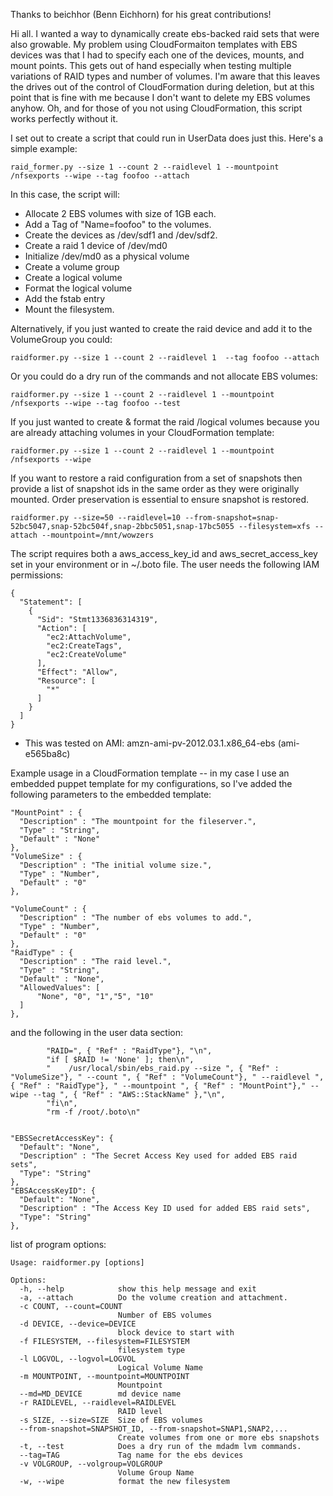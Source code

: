 Thanks to beichhor (Benn Eichhorn) for his great contributions!

Hi all.  I wanted a way to dynamically create ebs-backed raid sets that were also growable.  My problem using CloudFormaiton templates with EBS devices was that I had to specify each one of the devices, mounts, and mount points.  This gets out of hand especially when testing multiple variations of RAID types and number of volumes.  I'm aware that this leaves the drives out of the control of CloudFormation during deletion, but at this point that is fine with me because I don't want to delete my EBS volumes anyhow.  Oh, and for those of you not using CloudFormation, this script works perfectly without it.



I set out to create a script that could run in UserData does just this.  Here's a simple example:

`raid_former.py --size 1 --count 2 --raidlevel 1 --mountpoint /nfsexports --wipe --tag foofoo --attach`

In this case, the script will:

* Allocate 2 EBS volumes with size of 1GB each.  
* Add a Tag of "Name=foofoo" to the volumes.
* Create the devices as /dev/sdf1 and /dev/sdf2.  
* Create a raid 1 device of /dev/md0
* Initialize /dev/md0 as a physical volume
* Create a volume group
* Create a logical volume
* Format the logical volume
* Add the fstab entry
* Mount the filesystem.

Alternatively, if you just wanted to create the raid device and add it to the VolumeGroup you could:

`raidformer.py --size 1 --count 2 --raidlevel 1  --tag foofoo --attach`

Or you could do a dry run of the commands and not allocate EBS volumes:

`raidformer.py --size 1 --count 2 --raidlevel 1 --mountpoint /nfsexports --wipe --tag foofoo --test`


If you just wanted to create & format the raid /logical volumes because you are already attaching volumes in your CloudFormation template: 

`raidformer.py --size 1 --count 2 --raidlevel 1 --mountpoint /nfsexports --wipe`

If you want to restore a raid configuration from a set of snapshots then provide a list of snapshot ids in the same order as they were originally mounted. Order preservation is essential to ensure snapshot is restored.

`raidformer.py --size=50 --raidlevel=10 --from-snapshot=snap-52bc5047,snap-52bc504f,snap-2bbc5051,snap-17bc5055 --filesystem=xfs --attach --mountpoint=/mnt/wowzers`

The script requires both a aws_access_key_id and  aws_secret_access_key set in your environment or in ~/.boto file.  The user needs the following IAM permissions:

	{
	  "Statement": [
	    {
	      "Sid": "Stmt1336836314319",
	      "Action": [
	        "ec2:AttachVolume",
	        "ec2:CreateTags",
	        "ec2:CreateVolume"
	      ],
	      "Effect": "Allow",
	      "Resource": [
	        "*"
	      ]
	    }
	  ]
	}

* This was tested on AMI: amzn-ami-pv-2012.03.1.x86_64-ebs (ami-e565ba8c)


Example usage in a CloudFormation template --  in my case I use an embedded puppet template for my configurations, so I've added the following parameters to the embedded template:

    "MountPoint" : {
      "Description" : "The mountpoint for the fileserver.",
      "Type" : "String",
      "Default" : "None"
    },
    "VolumeSize" : {
      "Description" : "The initial volume size.",
      "Type" : "Number",
      "Default" : "0"
    },

    "VolumeCount" : {
      "Description" : "The number of ebs volumes to add.",
      "Type" : "Number",
      "Default" : "0"
    },
    "RaidType" : {
      "Description" : "The raid level.",
      "Type" : "String",
      "Default" : "None",
      "AllowedValues": [
          "None", "0", "1","5", "10"
      ]
    },


and the following in the user data section:

            "RAID=", { "Ref" : "RaidType"}, "\n",
            "if [ $RAID != 'None' ]; then\n",
            "    /usr/local/sbin/ebs_raid.py --size ", { "Ref" : "VolumeSize"}, " --count ", { "Ref" : "VolumeCount"}, " --raidlevel ", { "Ref" : "RaidType"}, " --mountpoint ", { "Ref" : "MountPoint"}," --wipe --tag ", { "Ref" : "AWS::StackName" },"\n",
            "fi\n",
            "rm -f /root/.boto\n"


    "EBSSecretAccessKey": {
      "Default": "None",
      "Description" : "The Secret Access Key used for added EBS raid sets",
      "Type": "String"
    },
    "EBSAccessKeyID": {
      "Default": "None",
      "Description" : "The Access Key ID used for added EBS raid sets",
      "Type": "String"
    },


list of program options:


	Usage: raidformer.py [options]
	
	Options:
	  -h, --help            show this help message and exit
	  -a, --attach          Do the volume creation and attachment.
	  -c COUNT, --count=COUNT
	                        Number of EBS volumes
	  -d DEVICE, --device=DEVICE
	                        block device to start with
	  -f FILESYSTEM, --filesystem=FILESYSTEM
	                        filesystem type
	  -l LOGVOL, --logvol=LOGVOL
	                        Logical Volume Name
	  -m MOUNTPOINT, --mountpoint=MOUNTPOINT
	                        Mountpoint
	  --md=MD_DEVICE        md device name
	  -r RAIDLEVEL, --raidlevel=RAIDLEVEL
	                        RAID level
	  -s SIZE, --size=SIZE  Size of EBS volumes
	  --from-snapshot=SNAPSHOT_ID, --from-snapshot=SNAP1,SNAP2,...
	                        Create volumes from one or more ebs snapshots
	  -t, --test            Does a dry run of the mdadm lvm commands.
	  --tag=TAG             Tag name for the ebs devices
	  -v VOLGROUP, --volgroup=VOLGROUP
	                        Volume Group Name
	  -w, --wipe            format the new filesystem
